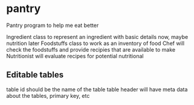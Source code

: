 # pantry
Pantry program to help me eat better


Ingredient class to represent an ingredient with basic details now, maybe nutrition later
Foodstuffs class to work as an inventory of food 
Chef will check the foodstuffs and provide recipies that are available to make
Nutritionist will evaluate recipes for potential nutritional  



## Editable tables
table id should be the name of the table
table header will have meta data about the tables, primary key, etc
